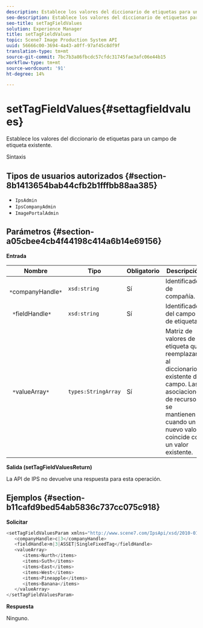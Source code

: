 ```yaml
---
description: Establece los valores del diccionario de etiquetas para un campo de etiqueta existente.
seo-description: Establece los valores del diccionario de etiquetas para un campo de etiqueta existente.
seo-title: setTagFieldValues
solution: Experience Manager
title: setTagFieldValues
topic: Scene7 Image Production System API
uuid: 56666c00-3694-4a43-a0ff-97af45c8df9f
translation-type: tm+mt
source-git-commit: 7bc7b3a86fbcdc57cfdc31745fae3afc06e44b15
workflow-type: tm+mt
source-wordcount: '91'
ht-degree: 14%

---
```



# setTagFieldValues{#settagfieldvalues}

Establece los valores del diccionario de etiquetas para un campo de etiqueta existente.

Sintaxis

## Tipos de usuarios autorizados {#section-8b1413654bab44cfb2b1fffbb88aa385}

* `IpsAdmin`
* `IpsCompanyAdmin`
* `ImagePortalAdmin`

## Parámetros {#section-a05cbee4cb4f44198c414a6b14e69156}

**Entrada**

| Nombre | Tipo | Obligatorio | Descripción |
|---|---|---|---|
| ` *`companyHandle`*` | `xsd:string` | Sí | Identificador de compañía. |
| ` *`fieldHandle`*` | `xsd:string` | Sí | Identificador del campo de etiqueta. |
| ` *`valueArray`*` | `types:StringArray` | Sí | Matriz de valores de etiqueta que reemplazan al diccionario existente del campo. Las asociaciones de recursos se mantienen cuando un nuevo valor coincide con un valor existente. |

**Salida (setTagFieldValuesReturn)**

La API de IPS no devuelve una respuesta para esta operación.

## Ejemplos {#section-b11cafd9bed54ab5836c737cc075c918}

**Solicitar**

```java
<setTagFieldValuesParam xmlns="http://www.scene7.com/IpsApi/xsd/2010-01-31">
   <companyHandle>c|3</companyHandle>
   <fieldHandle>m|3|ASSET|SingleFixedTag</fieldHandle>
   <valueArray>
      <items>Nurth</items>
      <items>Suth</items>
      <items>East</items>
      <items>West</items>
      <items>Pineapple</items>
      <items>Banana</items>
   </valueArray>
</setTagFieldValuesParam>
```

**Respuesta**

Ninguno.
